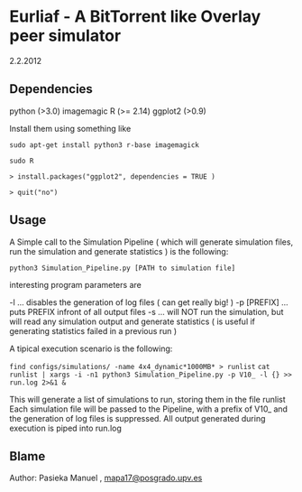 Eurliaf - A BitTorrent like Overlay peer simulator
==================================================
2.2.2012

Dependencies
------------

python (>3.0)
imagemagic
R (>= 2.14)
ggplot2 (>0.9)

Install them using something like

`sudo apt-get install python3 r-base imagemagick`

`sudo R`

`> install.packages("ggplot2", dependencies = TRUE )`

`> quit("no")`

Usage
-----

A Simple call to the Simulation Pipeline ( which will generate simulation files, run the simulation and generate
statistics ) is the following:

`python3 Simulation_Pipeline.py [PATH to simulation file]`

interesting program parameters are

-l ... disables the generation of log files ( can get really big! )
-p [PREFIX] ... puts PREFIX infront of all output files
-s ... will NOT run the simulation, but will read any simulation output and generate statistics ( is useful if generating
statistics failed in a previous run )

A tipical execution scenario is the following: 

`find configs/simulations/ -name 4x4_dynamic*1000MB* > runlist`
`cat runlist | xargs -i -n1 python3 Simulation_Pipeline.py -p V10_ -l {} >> run.log 2>&1 &`

This will generate a list of simulations to run, storing them in the file runlist
Each simulation file will be passed to the Pipeline, with a prefix of V10_ and the generation of log files is suppressed.
All output generated during execution is piped into run.log

Blame
-----

Author: Pasieka Manuel , mapa17@posgrado.upv.es
